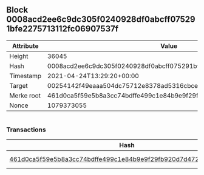 ## Block 0008acd2ee6c9dc305f0240928df0abcff075291bfe2275713112fc06907537f

Attribute | Value
--- | ---
Height | 36045
Hash | 0008acd2ee6c9dc305f0240928df0abcff075291bfe2275713112fc06907537f
Timestamp | 2021-04-24T13:29:20+00:00
Target | 00254142f49eaaa504dc75712e8378ad5316cbcead634704b3734b6271167cc4
Merke root | 461d0ca5f59e5b8a3cc74bdffe499c1e84b9e9f29fb920d7d47254b231f10223
Nonce | 1079373055

```

```

### Transactions

Hash | Amount
--- | ---
[461d0ca5f59e5b8a3cc74bdffe499c1e84b9e9f29fb920d7d47254b231f10223](461d0ca5f59e5b8a3cc74bdffe499c1e84b9e9f29fb920d7d47254b231f10223.md) | 10.00000000 SKEPTI 
